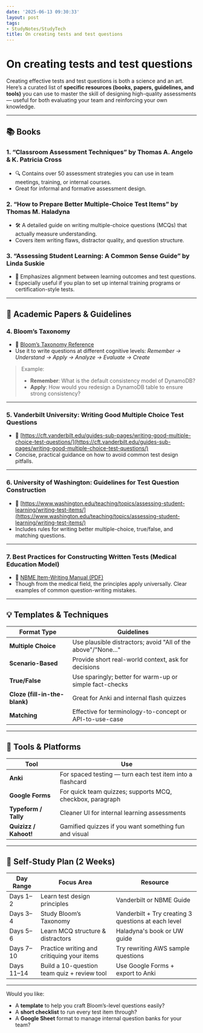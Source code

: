 ```yaml
---
date: '2025-06-13 09:30:33'
layout: post
tags:
- StudyNotes/StudyTech
title: On creating tests and test questions
---
```


# On creating tests and test questions

Creating effective tests and test questions is both a science and an art. Here’s a curated list of **specific resources (books, papers, guidelines, and tools)** you can use to master the skill of designing high-quality assessments — useful for both evaluating your team and reinforcing your own knowledge.

---

## 📚 **Books**

### 1. **“Classroom Assessment Techniques” by Thomas A. Angelo & K. Patricia Cross**

* 🔍 Contains over 50 assessment strategies you can use in team meetings, training, or internal courses.
* Great for informal and formative assessment design.

### 2. **“How to Prepare Better Multiple-Choice Test Items” by Thomas M. Haladyna**

* 🛠 A detailed guide on writing multiple-choice questions (MCQs) that actually measure understanding.
* Covers item writing flaws, distractor quality, and question structure.

### 3. **“Assessing Student Learning: A Common Sense Guide” by Linda Suskie**

* 🎯 Emphasizes alignment between learning outcomes and test questions.
* Especially useful if you plan to set up internal training programs or certification-style tests.

---

## 📄 **Academic Papers & Guidelines**

### 4. **Bloom’s Taxonomy**

* 🔗 [Bloom’s Taxonomy Reference](https://cft.vanderbilt.edu/guides-sub-pages/blooms-taxonomy/)
* Use it to write questions at different cognitive levels:
  *Remember → Understand → Apply → Analyze → Evaluate → Create*

> Example:
>
> * **Remember**: What is the default consistency model of DynamoDB?
> * **Apply**: How would you redesign a DynamoDB table to ensure strong consistency?

---

### 5. **Vanderbilt University: Writing Good Multiple Choice Test Questions**

* 🔗 [https://cft.vanderbilt.edu/guides-sub-pages/writing-good-multiple-choice-test-questions/](https://cft.vanderbilt.edu/guides-sub-pages/writing-good-multiple-choice-test-questions/)
* Concise, practical guidance on how to avoid common test design pitfalls.

---

### 6. **University of Washington: Guidelines for Test Question Construction**

* 🔗 [https://www.washington.edu/teaching/topics/assessing-student-learning/writing-test-items/](https://www.washington.edu/teaching/topics/assessing-student-learning/writing-test-items/)
* Includes rules for writing better multiple-choice, true/false, and matching questions.

---

### 7. **Best Practices for Constructing Written Tests (Medical Education Model)**

* 🔗 [NBME Item-Writing Manual (PDF)](https://www.nbme.org/sites/default/files/2021-01/NBME_Item_Writing_Manual_2020.pdf)
* Though from the medical field, the principles apply universally. Clear examples of common question-writing mistakes.

---

## 💡 **Templates & Techniques**

| Format Type                   | Guidelines                                                    |
| ----------------------------- | ------------------------------------------------------------- |
| **Multiple Choice**           | Use plausible distractors; avoid "All of the above"/"None..." |
| **Scenario-Based**            | Provide short real-world context, ask for decisions           |
| **True/False**                | Use sparingly; better for warm-up or simple fact-checks       |
| **Cloze (fill-in-the-blank)** | Great for Anki and internal flash quizzes                     |
| **Matching**                  | Effective for terminology-to-concept or API-to-use-case       |

---

## 🧪 Tools & Platforms

| Tool                  | Use                                                       |
| --------------------- | --------------------------------------------------------- |
| **Anki**              | For spaced testing — turn each test item into a flashcard |
| **Google Forms**      | For quick team quizzes; supports MCQ, checkbox, paragraph |
| **Typeform / Tally**  | Cleaner UI for internal learning assessments              |
| **Quizizz / Kahoot!** | Gamified quizzes if you want something fun and visual     |

---

## 🧭 Self-Study Plan (2 Weeks)

| Day Range  | Focus Area                                  | Resource                                            |
| ---------- | ------------------------------------------- | --------------------------------------------------- |
| Days 1–2   | Learn test design principles                | Vanderbilt or NBME Guide                            |
| Days 3–4   | Study Bloom’s Taxonomy                      | Vanderbilt + Try creating 3 questions at each level |
| Days 5–6   | Learn MCQ structure & distractors           | Haladyna's book or UW guide                         |
| Days 7–10  | Practice writing and critiquing your items  | Try rewriting AWS sample questions                  |
| Days 11–14 | Build a 10-question team quiz + review tool | Use Google Forms + export to Anki                   |

---

Would you like:

* A **template** to help you craft Bloom’s-level questions easily?
* A **short checklist** to run every test item through?
* A **Google Sheet** format to manage internal question banks for your team?
